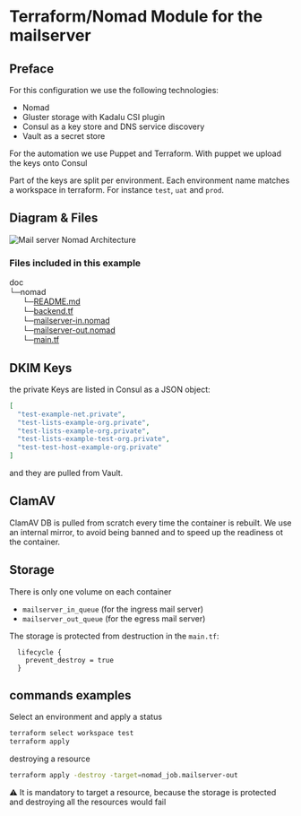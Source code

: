 # Terraform/Nomad Module for the mailserver

## Preface

For this configuration we use the following technologies:

* Nomad
* Gluster storage with Kadalu CSI plugin
* Consul as a key store and DNS service discovery
* Vault as a secret store

For the automation we use Puppet and Terraform. With puppet we upload the keys onto Consul

Part of the keys are split per environment. Each environment name matches a workspace in terraform. For instance `test`, `uat` and `prod`.

## Diagram & Files

![Mail server Nomad Architecture](../.pics/mailserver_nomad.jpg?raw=true)

### Files included in this example

doc  
└─nomad  
&nbsp;&nbsp;&nbsp;&nbsp;&nbsp;&nbsp;└─[README.md](./README.md)  
&nbsp;&nbsp;&nbsp;&nbsp;&nbsp;&nbsp;└─[backend.tf](./backend.tf)  
&nbsp;&nbsp;&nbsp;&nbsp;&nbsp;&nbsp;└─[mailserver-in.nomad](./mailserver-in.nomad)  
&nbsp;&nbsp;&nbsp;&nbsp;&nbsp;&nbsp;└─[mailserver-out.nomad](./mailserver-out.nomad)  
&nbsp;&nbsp;&nbsp;&nbsp;&nbsp;&nbsp;└─[main.tf](./main.tf)

## DKIM Keys

the private Keys are listed in Consul as a JSON object:

```json
[
  "test-example-net.private",
  "test-lists-example-org.private",
  "test-lists-example-org.private",
  "test-lists-example-test-org.private",
  "test-test-host-example-org.private"
]
```

and they are pulled from Vault.

## ClamAV

ClamAV DB is pulled from scratch every time the container is rebuilt. We use an internal mirror, to avoid being banned and to speed up the readiness ot the container.

## Storage

There is only one volume on each container

* `mailserver_in_queue` (for the ingress mail server)
* `mailserver_out_queue` (for the egress mail server)

The storage is protected from destruction in the `main.tf`:

```hcl
  lifecycle {
    prevent_destroy = true
  }
```

## commands examples

Select an environment and apply a status

```bash
terraform select workspace test
terraform apply
```

destroying a resource

```bash
terraform apply -destroy -target=nomad_job.mailserver-out
```

:warning: It is mandatory to target a resource, because the storage is protected and destroying all the resources would fail

